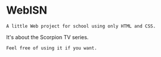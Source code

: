 # WebISN
    A little Web project for school using only HTML and CSS.
It's about the Scorpion TV series.
      
    Feel free of using it if you want.
